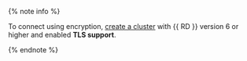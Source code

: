 {% note info %}

To connect using encryption, [create a cluster](../../../../managed-redis/operations/cluster-create.md) with {{ RD }} version 6 or higher and enabled **TLS support**.

{% endnote %}

